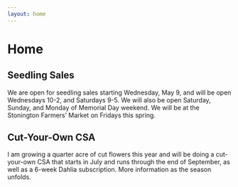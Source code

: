 ```yaml
---
layout: home 
---
```

# Home
## Seedling Sales
We are open for seedling sales starting Wednesday, May 9, and will be open Wednesdays 10-2, and Saturdays 9-5. We will also be open Saturday, Sunday, and Monday of Memorial Day weekend. We will be at the Stonington Farmers’ Market on Fridays this spring. 

## Cut-Your-Own CSA
I am growing a quarter acre of cut flowers this year and will be doing a cut-your-own CSA that starts in July and runs through the end of September, as well as a 6-week Dahlia subscription. More information as the season unfolds. 
